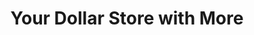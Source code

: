 ---
title: "Your Dollar Store with More"
url: /vancouver/your-dollar-store-with-more-west-broadway/
shop: Kramladen
---